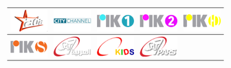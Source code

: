 | ![](https://raw.githubusercontent.com/RevGear/logo/master/Countries/CY/AdaTV.png) | ![](https://raw.githubusercontent.com/RevGear/logo/master/Countries/CY/CityChannel.png) | ![](https://raw.githubusercontent.com/RevGear/logo/master/Countries/CY/RIK1.png) | ![](https://raw.githubusercontent.com/RevGear/logo/master/Countries/CY/RIK2.png) | ![](https://raw.githubusercontent.com/RevGear/logo/master/Countries/CY/RIKHD.png) | 
|:---:|:---:|:---:|:---:|:---:| 
| ![](https://raw.githubusercontent.com/RevGear/logo/master/Countries/CY/RIKSat.png) | ![](https://raw.githubusercontent.com/RevGear/logo/master/Countries/CY/Sat7Arabic.png) | ![](https://raw.githubusercontent.com/RevGear/logo/master/Countries/CY/Sat7Kids.png) | ![](https://raw.githubusercontent.com/RevGear/logo/master/Countries/CY/Sat7Pars.png)  | 
